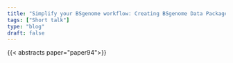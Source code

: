 ```yaml
---
title: "Simplify your BSgenome workflow: Creating BSgenome Data Packages With BSgenomeForge"
tags: ["Short talk"]
type: "blog"
draft: false
---
```


{{< abstracts paper="paper94">}}



